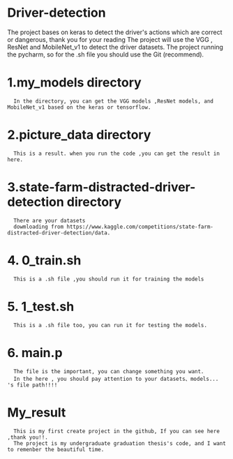 # Driver-detection
The project bases on keras to detect the driver's actions which are correct or dangerous, thank you for your reading
The project will use the VGG , ResNet and MobileNet_v1 to detect the driver datasets.
The project running the pycharm, so for the .sh file you should use the Git (recommend).

# 1.my_models directory
      In the directory, you can get the VGG models ,ResNet models, and MobileNet_v1 based on the keras or tensorflow.
      
# 2.picture_data directory
      This is a result. when you run the code ,you can get the result in here.
      
# 3.state-farm-distracted-driver-detection directory
      There are your datasets 
      dowmloading from https://www.kaggle.com/competitions/state-farm-distracted-driver-detection/data.
    
# 4.  0_train.sh 
      This is a .sh file ,you should run it for training the models
      
# 5.  1_test.sh
      This is a .sh file too, you can run it for testing the models.
      
# 6. main.p
      The file is the important, you can change something you want.
      In the here , you should pay attention to your datasets、models... 's file path!!!!
     
     
     
# My_result
      This is my first create project in the github, If you can see here ,thank you!!.
      The project is my undergraduate graduation thesis's code, and I want to remenber the beautiful time.
       


